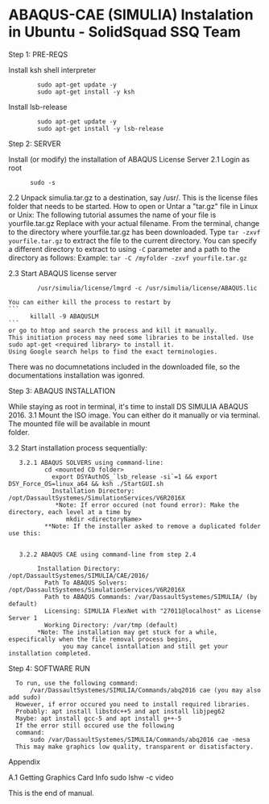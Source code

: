 # ABAQUS-CAE (SIMULIA) Instalation in Ubuntu - SolidSquad SSQ Team

Step 1: PRE-REQS

Install ksh shell interpreter

```
        sudo apt-get update -y
        sudo apt-get install -y ksh
```
Install lsb-release
```
        sudo apt-get update -y
        sudo apt-get install -y lsb-release
```
Step 2: SERVER

Install (or modify) the installation of ABAQUS License Server
  2.1 Login as root
  ```
        sudo -s
  ```
  2.2 Unpack simulia.tar.gz to a destination, say /usr/. This is the license files folder that needs to be started.
  	How to open or Untar a "tar.gz" file in Linux or Unix:
	  The following tutorial assumes the name of your file is yourfile.tar.gz Replace with your actual filename.
	  From the terminal, change to the directory where yourfile.tar.gz has been downloaded.
	  Type ```tar -zxvf yourfile.tar.gz``` to extract the file to the current directory.
	  You can specify a different directory to extract to using ```-C``` parameter and a path to the directory as follows:
	  Example: ```tar -C /myfolder -zxvf yourfile.tar.gz```
  
  2.3 Start ABAQUS license server
  ```
          /usr/simulia/license/lmgrd -c /usr/simulia/license/ABAQUS.lic	
  ```  
    You can either kill the process to restart by
    ```
          killall -9 ABAQUSLM
    ```
    or go to htop and search the process and kill it manually.
    This initiation process may need some libraries to be installed. Use sudo apt-get <required library> to install it.       
    Using Google search helps to find the exact terminologies.
  
  There was no documnetations included in the downloaded file, so the documentations installation was igonred.
  
  Step 3: ABAQUS INSTALLATION
  
  While staying as root in terminal, it's time to install DS SIMULIA ABAQUS 2016.
  3.1 Mount the ISO image. You can either do it manually or via terminal. The mounted file will be available in mount         
      folder.
  
  3.2 Start installation process sequentially:

       3.2.1 ABAQUS SOLVERS using command-line:       
              cd <mounted CD folder>
	            export DSYAuthOS_`lsb_release -si`=1 && export DSY_Force_OS=linux_a64 && ksh ./StartGUI.sh     
	            Installation Directory: /opt/DassaultSystemes/SimulationServices/V6R2016X
	             *Note: If error occured (not found error): Make the directory, each level at a time by 
                    mkdir <directoryName>
              **Note: If the installer asked to remove a duplicated folder use this:
                    

       3.2.2 ABAQUS CAE using command-line from step 2.4

            Installation Directory: /opt/DassaultSystemes/SIMULIA/CAE/2016/
	          Path To ABAQUS Solvers: /opt/DassaultSystemes/SimulationServices/V6R2016X
	          Path to ABAQUS Commands: /var/DassaultSystemes/SIMULIA/ (by default)
	          Licensing: SIMULIA FlexNet with "27011@localhost" as License Server 1
	          Working Directory: /var/tmp (default)
            *Note: The installation may get stuck for a while, especifically when the file removal process begins, 
                   you may cancel isntallation and still get your installation completed.
           
    
  Step 4: SOFTWARE RUN
    
      To run, use the following command:
	      /var/DassaultSystemes/SIMULIA/Commands/abq2016 cae (you may also add sudo)
      However, if error occured you need to install required libraries. 
      Probably: apt install libstdc++5 and apt install libjpeg62 
      Maybe: apt install gcc-5 and apt install g++-5
      If the error still occured use the following      
      command:
          sudo /var/DassaultSystemes/SIMULIA/Commands/abq2016 cae -mesa
      This may make graphics low quality, transparent or disatisfactory.
      
 Appendix
 
  A.1 Getting Graphics Card Info
      sudo lshw -c video
    
This is the end of manual.
